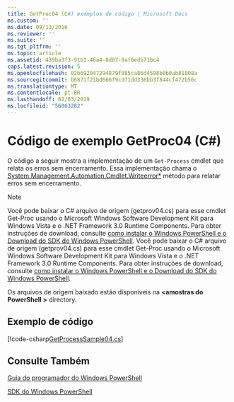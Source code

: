 ```yaml
---
title: GetProc04 (C#) exemplos de código | Microsoft Docs
ms.custom: ''
ms.date: 09/13/2016
ms.reviewer: ''
ms.suite: ''
ms.tgt_pltfrm: ''
ms.topic: article
ms.assetid: 439ba3f3-91b1-46a4-8d07-9af6edb71bc4
caps.latest.revision: 5
ms.openlocfilehash: 02b692047294879f885ca86d4598b0b0ab81808a
ms.sourcegitcommit: b6871f21bd666f9cd71dd336bb3f844cf472b56c
ms.translationtype: MT
ms.contentlocale: pt-BR
ms.lasthandoff: 02/03/2019
ms.locfileid: "56863282"
---
```

# <a name="getproc04-c-sample-code"></a>Código de exemplo GetProc04 (C#)

O código a seguir mostra a implementação de um `Get-Process` cmdlet que relata os erros sem encerramento. Essa implementação chama o [System.Management.Automation.Cmdlet.Writeerror*](/dotnet/api/System.Management.Automation.Cmdlet.WriteError) método para relatar erros sem encerramento.

> [!NOTE]
> Você pode baixar o C# arquivo de origem (getprov04.cs) para esse cmdlet Get-Proc usando o Microsoft Windows Software Development Kit para Windows Vista e o .NET Framework 3.0 Runtime Components. Para obter instruções de download, consulte [como instalar o Windows PowerShell e o Download do SDK do Windows PowerShell](/powershell/developer/installing-the-windows-powershell-sdk).
> Você pode baixar o C# arquivo de origem (getprov04.cs) para esse cmdlet Get-Proc usando o Microsoft Windows Software Development Kit para Windows Vista e o .NET Framework 3.0 Runtime Components. Para obter instruções de download, consulte [como instalar o Windows PowerShell e o Download do SDK do Windows PowerShell](/powershell/developer/installing-the-windows-powershell-sdk).
>
> Os arquivos de origem baixado estão disponíveis na  **\<amostras do PowerShell >** directory.

## <a name="code-sample"></a>Exemplo de código

[!code-csharp[GetProcessSample04.cs](../../powershell-sdk-samples/SDK-2.0/csharp/GetProcessSample04/GetProcessSample04.cs#L11-L98 "GetProcessSample04.cs")]

## <a name="see-also"></a>Consulte Também

[Guia do programador do Windows PowerShell](./windows-powershell-programmer-s-guide.md)

[SDK do Windows PowerShell](../windows-powershell-reference.md)